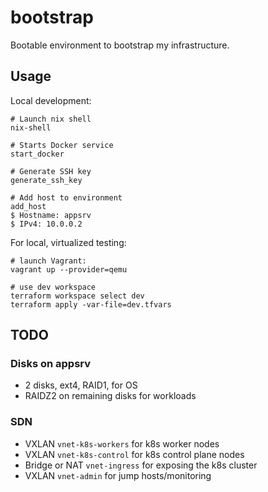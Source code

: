 # bootstrap

Bootable environment to bootstrap my infrastructure.

## Usage

Local development:
```shell
# Launch nix shell
nix-shell

# Starts Docker service
start_docker

# Generate SSH key
generate_ssh_key

# Add host to environment
add_host
$ Hostname: appsrv
$ IPv4: 10.0.0.2
```
For local, virtualized testing:
```shell
# launch Vagrant:
vagrant up --provider=qemu

# use dev workspace
terraform workspace select dev
terraform apply -var-file=dev.tfvars
```

## TODO

### Disks on appsrv

* 2 disks, ext4, RAID1, for OS
* RAIDZ2 on remaining disks for workloads

### SDN

* VXLAN `vnet-k8s-workers` for k8s worker nodes
* VXLAN `vnet-k8s-control` for k8s control plane nodes
* Bridge or NAT `vnet-ingress` for exposing the k8s cluster
* VXLAN `vnet-admin` for jump hosts/monitoring
